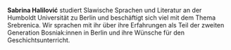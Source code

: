 **Sabrina Halilović** studiert Slawische Sprachen und Literatur an der Humboldt Universität zu Berlin und beschäftigt sich viel mit dem Thema Srebrenica. Wir sprachen mit ihr über ihre Erfahrungen als Teil der zweiten Generation Bosniak:innen in Berlin und ihre Wünsche für den Geschichtsunterricht.
